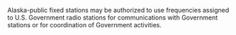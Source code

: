 Alaska-public fixed stations may be authorized to use frequencies assigned to U.S. Government radio stations for communications with Government stations or for coordination of Government activities.

